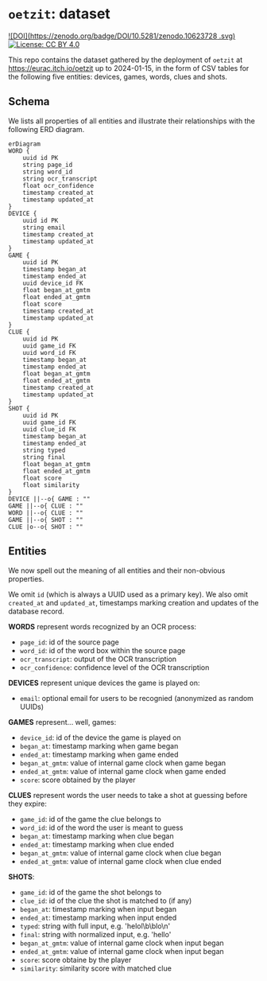 # `oetzit`: dataset

[![DOI](https://zenodo.org/badge/DOI/10.5281/zenodo.10623728
.svg)](https://doi.org/10.5281/zenodo.10623728)
[![License: CC BY 4.0](https://img.shields.io/badge/License-CC_BY_4.0-lightgrey.svg)](https://creativecommons.org/licenses/by/4.0/)

This repo contains the dataset gathered by the deployment of `oetzit` at https://eurac.itch.io/oetzit up to 2024-01-15, in the form of CSV tables for the following five entities: devices, games, words, clues and shots.

## Schema

We lists all properties of all entities and illustrate their relationships with the following ERD diagram.

```mermaid
erDiagram
WORD {
    uuid id PK
    string page_id
    string word_id
    string ocr_transcript
    float ocr_confidence
    timestamp created_at
    timestamp updated_at
}
DEVICE {
    uuid id PK
    string email
    timestamp created_at
    timestamp updated_at
}
GAME {
    uuid id PK
    timestamp began_at
    timestamp ended_at
    uuid device_id FK
    float began_at_gmtm
    float ended_at_gmtm
    float score
    timestamp created_at
    timestamp updated_at
}
CLUE {
    uuid id PK
    uuid game_id FK
    uuid word_id FK
    timestamp began_at
    timestamp ended_at
    float began_at_gmtm
    float ended_at_gmtm
    timestamp created_at
    timestamp updated_at
}
SHOT {
    uuid id PK
    uuid game_id FK
    uuid clue_id FK
    timestamp began_at
    timestamp ended_at
    string typed
    string final
    float began_at_gmtm
    float ended_at_gmtm
    float score
    float similarity
}
DEVICE ||--o{ GAME : ""
GAME ||--o{ CLUE : ""
WORD ||--o{ CLUE : ""
GAME ||--o{ SHOT : ""
CLUE |o--o{ SHOT : ""
```

## Entities

We now spell out the meaning of all entities and their non-obvious properties.

We omit `id` (which is always a UUID used as a primary key).
We also omit `created_at` and `updated_at`, timestamps marking creation and updates of the database record.

**WORDS** represent words recognized by an OCR process:

- `page_id`: id of the source page
- `word_id`: id of the word box within the source page
- `ocr_transcript`: output of the OCR transcription
- `ocr_confidence`: confidence level of the OCR transcription

**DEVICES** represent unique devices the game is played on:

- `email`: optional email for users to be recognied (anonymized as random UUIDs)

**GAMES** represent... well, games:

- `device_id`: id of the device the game is played on
- `began_at`: timestamp marking when game began
- `ended_at`: timestamp marking when game ended
- `began_at_gmtm`: value of internal game clock when game began
- `ended_at_gmtm`: value of internal game clock when game ended
- `score`: score obtained by the player

**CLUES** represent words the user needs to take a shot at guessing before they expire:

- `game_id`: id of the game the clue belongs to
- `word_id`: id of the word the user is meant to guess
- `began_at`: timestamp marking when clue began
- `ended_at`: timestamp marking when clue ended
- `began_at_gmtm`: value of internal game clock when clue began
- `ended_at_gmtm`: value of internal game clock when clue ended

**SHOTS**:

- `game_id`: id of the game the shot belongs to
- `clue_id`: id of the clue the shot is matched to (if any)
- `began_at`: timestamp marking when input began
- `ended_at`: timestamp marking when input ended
- `typed`: string with full input, e.g. 'helol\b\blo\n'
- `final`: string with normalized input, e.g. 'hello'
- `began_at_gmtm`: value of internal game clock when input began
- `ended_at_gmtm`: value of internal game clock when input began
- `score`: score obtaine by the player
- `similarity`: similarity score with matched clue
